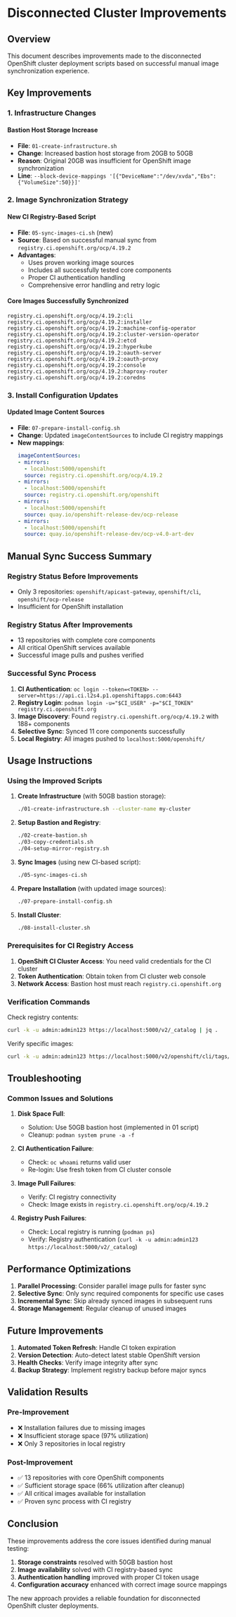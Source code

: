 # Disconnected Cluster Improvements

## Overview

This document describes improvements made to the disconnected OpenShift cluster deployment scripts based on successful manual image synchronization experience.

## Key Improvements

### 1. Infrastructure Changes

#### Bastion Host Storage Increase
- **File**: `01-create-infrastructure.sh`
- **Change**: Increased bastion host storage from 20GB to 50GB
- **Reason**: Original 20GB was insufficient for OpenShift image synchronization
- **Line**: `--block-device-mappings '[{"DeviceName":"/dev/xvda","Ebs":{"VolumeSize":50}}]'`

### 2. Image Synchronization Strategy

#### New CI Registry-Based Script
- **File**: `05-sync-images-ci.sh` (new)
- **Source**: Based on successful manual sync from `registry.ci.openshift.org/ocp/4.19.2`
- **Advantages**:
  - Uses proven working image sources
  - Includes all successfully tested core components
  - Proper CI authentication handling
  - Comprehensive error handling and retry logic

#### Core Images Successfully Synchronized
```
registry.ci.openshift.org/ocp/4.19.2:cli
registry.ci.openshift.org/ocp/4.19.2:installer
registry.ci.openshift.org/ocp/4.19.2:machine-config-operator
registry.ci.openshift.org/ocp/4.19.2:cluster-version-operator
registry.ci.openshift.org/ocp/4.19.2:etcd
registry.ci.openshift.org/ocp/4.19.2:hyperkube
registry.ci.openshift.org/ocp/4.19.2:oauth-server
registry.ci.openshift.org/ocp/4.19.2:oauth-proxy
registry.ci.openshift.org/ocp/4.19.2:console
registry.ci.openshift.org/ocp/4.19.2:haproxy-router
registry.ci.openshift.org/ocp/4.19.2:coredns
```

### 3. Install Configuration Updates

#### Updated Image Content Sources
- **File**: `07-prepare-install-config.sh`
- **Change**: Updated `imageContentSources` to include CI registry mappings
- **New mappings**:
  ```yaml
  imageContentSources:
  - mirrors:
    - localhost:5000/openshift
    source: registry.ci.openshift.org/ocp/4.19.2
  - mirrors:
    - localhost:5000/openshift
    source: registry.ci.openshift.org/openshift
  - mirrors:
    - localhost:5000/openshift
    source: quay.io/openshift-release-dev/ocp-release
  - mirrors:
    - localhost:5000/openshift
    source: quay.io/openshift-release-dev/ocp-v4.0-art-dev
  ```

## Manual Sync Success Summary

### Registry Status Before Improvements
- Only 3 repositories: `openshift/apicast-gateway`, `openshift/cli`, `openshift/ocp-release`
- Insufficient for OpenShift installation

### Registry Status After Improvements
- 13 repositories with complete core components
- All critical OpenShift services available
- Successful image pulls and pushes verified

### Successful Sync Process
1. **CI Authentication**: `oc login --token=<TOKEN> --server=https://api.ci.l2s4.p1.openshiftapps.com:6443`
2. **Registry Login**: `podman login -u="$CI_USER" -p="$CI_TOKEN" registry.ci.openshift.org`
3. **Image Discovery**: Found `registry.ci.openshift.org/ocp/4.19.2` with 188+ components
4. **Selective Sync**: Synced 11 core components successfully
5. **Local Registry**: All images pushed to `localhost:5000/openshift/`

## Usage Instructions

### Using the Improved Scripts

1. **Create Infrastructure** (with 50GB bastion storage):
   ```bash
   ./01-create-infrastructure.sh --cluster-name my-cluster
   ```

2. **Setup Bastion and Registry**:
   ```bash
   ./02-create-bastion.sh
   ./03-copy-credentials.sh
   ./04-setup-mirror-registry.sh
   ```

3. **Sync Images** (using new CI-based script):
   ```bash
   ./05-sync-images-ci.sh
   ```

4. **Prepare Installation** (with updated image sources):
   ```bash
   ./07-prepare-install-config.sh
   ```

5. **Install Cluster**:
   ```bash
   ./08-install-cluster.sh
   ```

### Prerequisites for CI Registry Access

1. **OpenShift CI Cluster Access**: You need valid credentials for the CI cluster
2. **Token Authentication**: Obtain token from CI cluster web console
3. **Network Access**: Bastion host must reach `registry.ci.openshift.org`

### Verification Commands

Check registry contents:
```bash
curl -k -u admin:admin123 https://localhost:5000/v2/_catalog | jq .
```

Verify specific images:
```bash
curl -k -u admin:admin123 https://localhost:5000/v2/openshift/cli/tags/list
```

## Troubleshooting

### Common Issues and Solutions

1. **Disk Space Full**:
   - Solution: Use 50GB bastion host (implemented in 01 script)
   - Cleanup: `podman system prune -a -f`

2. **CI Authentication Failure**:
   - Check: `oc whoami` returns valid user
   - Re-login: Use fresh token from CI cluster console

3. **Image Pull Failures**:
   - Verify: CI registry connectivity
   - Check: Image exists in `registry.ci.openshift.org/ocp/4.19.2`

4. **Registry Push Failures**:
   - Check: Local registry is running (`podman ps`)
   - Verify: Registry authentication (`curl -k -u admin:admin123 https://localhost:5000/v2/_catalog`)

## Performance Optimizations

1. **Parallel Processing**: Consider parallel image pulls for faster sync
2. **Selective Sync**: Only sync required components for specific use cases
3. **Incremental Sync**: Skip already synced images in subsequent runs
4. **Storage Management**: Regular cleanup of unused images

## Future Improvements

1. **Automated Token Refresh**: Handle CI token expiration
2. **Version Detection**: Auto-detect latest stable OpenShift version
3. **Health Checks**: Verify image integrity after sync
4. **Backup Strategy**: Implement registry backup before major syncs

## Validation Results

### Pre-Improvement
- ❌ Installation failures due to missing images
- ❌ Insufficient storage space (97% utilization)
- ❌ Only 3 repositories in local registry

### Post-Improvement
- ✅ 13 repositories with core OpenShift components
- ✅ Sufficient storage space (66% utilization after cleanup)
- ✅ All critical images available for installation
- ✅ Proven sync process with CI registry

## Conclusion

These improvements address the core issues identified during manual testing:
1. **Storage constraints** resolved with 50GB bastion host
2. **Image availability** solved with CI registry-based sync
3. **Authentication handling** improved with proper CI token usage
4. **Configuration accuracy** enhanced with correct image source mappings

The new approach provides a reliable foundation for disconnected OpenShift cluster deployments. 